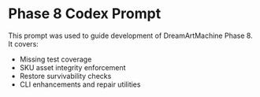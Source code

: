 # Phase 8 Codex Prompt

This prompt was used to guide development of DreamArtMachine Phase 8. It covers:
- Missing test coverage
- SKU asset integrity enforcement
- Restore survivability checks
- CLI enhancements and repair utilities
